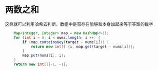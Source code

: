 # 两数之和

这样就可以利用哈希去判断，数组中是否存在能够和本身加起来等于答案的数字

```java
    Map<Integer, Integer> map = new HashMap<>();
    for (int i = 0; i < nums.length; i ++) {
        if (map.containsKey(target - nums[i])) {
            return new int[] {i, map.get(target - nums[i])};
        }
        map.put(nums[i], i);
    }
    return new int[]{-1, -1};
```